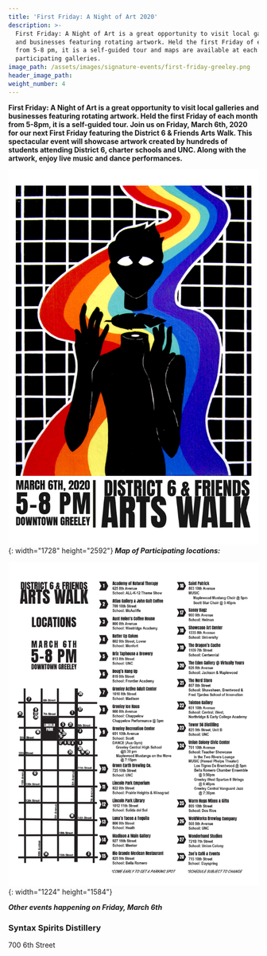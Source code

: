 ```yaml
---
title: 'First Friday: A Night of Art 2020'
description: >-
  First Friday: A Night of Art is a great opportunity to visit local galleries
  and businesses featuring rotating artwork. Held the first Friday of each month
  from 5-8 pm, it is a self-guided tour and maps are available at each of the
  participating galleries.
image_path: /assets/images/signature-events/first-friday-greeley.png
header_image_path:
weight_number: 4
---
```


**First Friday: A Night of Art is a great opportunity to visit local galleries and businesses featuring rotating artwork. Held the first Friday of each month from 5-8pm, it is a self-guided tour. Join us on Friday, March 6th, 2020 for our next First Friday featuring the District 6 & Friends Arts Walk. This spectacular event will showcase artwork created by hundreds of students attending District 6, charter schools and UNC. Along with the artwork, enjoy live music and dance performances.**

![](/assets/yam-poster-2020.jpg){: width="1728" height="2592"}***&nbsp;Map of Participating locations:***

![](/assets/1.jpg){: width="1224" height="1584"}

***Other events happening on Friday, March 6th***

### Syntax Spirits Distillery

700 6th Street